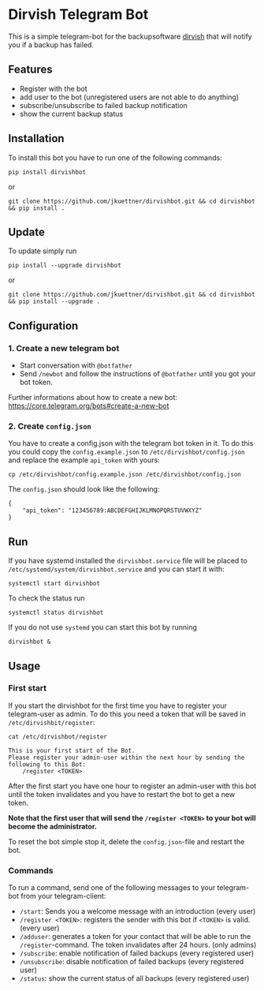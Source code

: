 # Dirvish Telegram Bot
This is a simple telegram-bot for the backupsoftware [dirvish](http://www.dirvish.org/) that will notify you if a backup has failed.

## Features
- Register with the bot
- add user to the bot (unregistered users are not able to do anything)
- subscribe/unsubscribe to failed backup notification
- show the current backup status

## Installation
To install this bot you have to run one of the following commands:
```
pip install dirvishbot
```
or
```
git clone https://github.com/jkuettner/dirvishbot.git && cd dirvishbot && pip install .
```

## Update
To update simply run
```
pip install --upgrade dirvishbot
```
or
```
git clone https://github.com/jkuettner/dirvishbot.git && cd dirvishbot && pip install --upgrade .
```

## Configuration
### 1. Create a new telegram bot
- Start conversation with `@botfather`
- Send `/newbot` and follow the instructions of `@botfather` until you got your bot token.

Further informations about how to create a new bot: https://core.telegram.org/bots#create-a-new-bot
### 2. Create `config.json`
You have to create a config.json with the telegram bot token in it. To do this you could copy the `config.example.json` to `/etc/dirvishbot/config.json` and replace the example `api_token` with yours:
```
cp /etc/dirvishbot/config.example.json /etc/dirvishbot/config.json
```
The `config.json` should look like the following:
```
{
    "api_token": "123456789:ABCDEFGHIJKLMNOPQRSTUVWXYZ"
}

```

## Run
If you have systemd installed the `dirvishbot.service` file will be placed to `/etc/systemd/system/dirvishbot.service` and you can start it with:
```
systemctl start dirvishbot
```
To check the status run
```
systemctl status dirvishbot
```

If you do not use `systemd` you can start this bot by running
```
dirvishbot &
```

## Usage
### First start
If you start the dirvishbot for the first time you have to register your telegram-user as admin.
To do this you need a token that will be saved in `/etc/dirvishbit/register`:

```
cat /etc/dirvishbot/register
```
```
This is your first start of the Bot.
Please register your admin-user within the next hour by sending the following to this Bot:
    /register <TOKEN>
```

After the first start you have one hour to register an admin-user with this bot until the token invalidates and you have to restart the bot to get a new token.

**Note that the first user that will send the `/register <TOKEN>` to your bot will become the administrator.**

To reset the bot simple stop it, delete the `config.json`-file and restart the bot.

### Commands
To run a command, send one of the following messages to your telegram-bot from your telegram-client:
- `/start`: Sends you a welcome message with an introduction (every user)
- `/register <TOKEN>`: registers the sender with this bot if `<TOKEN>` is valid. (every user)
- `/adduser`: generates a token for your contact that will be able to run the `/register`-command. The token invalidates after 24 hours. (only admins)
- `/subscribe`: enable notification of failed backups (every registered user)
- `/unsubscribe`: disable notification of failed backups (every registered user)
- `/status`: show the current status of all backups (every registered user)
